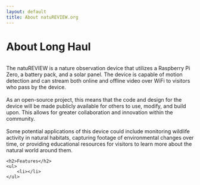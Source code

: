 ```yaml
---
layout: default
title: About natuREVIEW.org
---
```


<div class="post">
	<h1 class="pageTitle">About Long Haul</h1>
	<img src="{{ '/assets/img/touring.jpg' }}" alt="">
	<p class="intro">The natuREVIEW is a nature observation device that utilizes a Raspberry Pi Zero, a battery pack, and a solar panel. The device is capable of motion detection and can stream both online and offline video over WiFi to visitors who pass by the device.<br><br>As an open-source project, this means that the code and design for the device will be made publicly available for others to use, modify, and build upon. This allows for greater collaboration and innovation within the community.<br><br>Some potential applications of this device could include monitoring wildlife activity in natural habitats, capturing footage of environmental changes over time, or providing educational resources for visitors to learn more about the natural world around them.</p>

	<h2>Features</h2>
	<ul>
		<li></li>
  	</ul>
</div>
